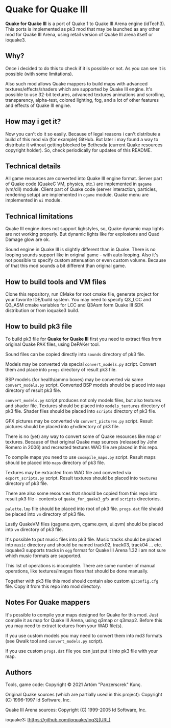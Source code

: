 # Quake for Quake III

**Quake for Quake III** is a port of Quake 1 to Quake III Arena engine (idTech3).
This ports is implemented as pk3 mod that may be launched as any other mod for Quake III Arena, using retail version of Quake III arena itself or ioquake3.

## Why?

Once i decided to do this to check if it is possible or not. As you can see it is possible (with some limitations).

Also such mod allows Quake mappers to build maps with advanced textures/effects/shaders which are supported by Quake III engine.
It's possible to use 32-bit textures, advanced textures animations and scrolling, transparency, alpha-test, colored lighting, fog, and a lot of other features and effects of Quake III engine.

## How may i get it?

Now you can't do it so easily. Because of legal reasons i can't distribute a build of this mod via (for example) GitHub.
But later i may found a way to distribute it without getting blocked by Bethesda (current Quake resources copyright holder).
So, check periodically for updates of this README.

## Technical details

All game resources are converted into Quake III engine format.
Server part of Quake code (QuakeC VM, physics, etc.) are implemented in `qagame` (vm/dll) module.
Client part of Quake code (server interaction, particles, rendering setup) are implemented in `cgame` module.
Quake menu are implemented in `ui` module.

## Technical limitations

Quake III engine does not support lighstyles, so, Quake dynamic map lights are not working properly.
But dynamic lights like for explosions and Quad Damage glow are ok.

Sound engine in Quake III is slightly different than in Quake. There is no looping sounds support like in original game - with auto looping.
Also it's not possible to specify custom attenuation or even custom volume. Because of that this mod sounds a bit different than original game.

## How to build tools and VM files

Clone this repository, run CMake for root cmake file, generate project for your favorite IDE/build system.
You may need to specify Q3_LCC and Q3_ASM cmake variables for LCC and Q3Asm form Quake III SDK distribution or from ioquake3 build.

## How to build pk3 file

To build pk3 file for **Quake for Quake III** first you need to extract files from original Quake PAK files, using DePAKer tool.

Sound files can be copied directly into `sounds` directory of pk3 file.

Models may be converted via special `convert_models.py` script.
Convert them and place into `progs` directory of result pk3 file.

BSP models (for health/ammo boxes) may be converted via same `convert_models.py` script.
Converted BSP models should be placed into `maps` directory of result pk3 file.

`convert_models.py` script produces not only models files, but also textures and shader file.
Textures should be placed into `models_textures` directory of pk3 file.
Shader files should be placed into `scripts` directory of pk3 file.

GFX pictures may be converted via `convert_pictures.py` script.
Result pictures should be placed into `gfx`directory of pk3 file.

There is no (yet) any way to convert some of Quake resources like map or textures.
Because of that original Quake map sources (released by John Romero in 2006) and recreated textures WAD file are placed in this repo.

To compile maps you need to use `coompile_maps.py` script.
Result maps should be placed into `maps` directory of pk3 file.

Textures may be extracted from WAD file and converted via `export_scripts.py` script.
Result textures should be placed into `textures` directory of pk3 file.

There are also some resources that should be copied from this repo into result pk3 file - contents of `quake_for_quake3_gfx` and `scripts` directories.

`palette.lmp` file should be placed into root of pk3 file.
`progs.dat` file should be placed into `vm` directory of pk3 file.

Lastly QuakeVM files (qagame.qvm, cgame.qvm, ui.qvm) should be placed into `vm` directory of pk3 file.

It's possible to put music files into pk3 file.
Music tracks should be placed into `music` directory and should be named track02, track03, track04 ... etc.
ioquake3 supports tracks in `ogg` format for Quake III Arena 1.32 i am not sure which music formats are supported.


This list of operations is incomplete.
There are some number of manual operations, like textures/images fixes that should be done manually.

Together with pk3 file this mod should contain also custom `q3config.cfg` file. Copy it from this repo into mod directory.

## Notes For Quake mappers

It's possible to compile your maps designed for Quake for this mod.
Just compile it as map for Quake III Arena, using q3map or q3map2.
Before this you may need to extract textures from your WAD file(s).

If you use custom models you may need to convert them into md3 formats (see Qwalk tool and `convert_models.py` script).

If you use custom `progs.dat` file you can just put it into pk3 file with your map.

## Authors

Tools, game code:
Copyright © 2021 Artöm "Panzerscrek" Kunç.

Original Quake sources (which are partially used in this project):
Copyright (C) 1996-1997 Id Software, Inc.

Quake III Arena sources:
Copyright (C) 1999-2005 Id Software, Inc.

ioquake3: [https://github.com/ioquake/ioq3](URL)
